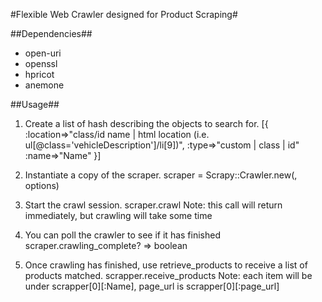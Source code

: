 #Flexible Web Crawler designed for Product Scraping#

##Dependencies##
* open-uri
* openssl
* hpricot
* anemone

##Usage##
1) Create a list of hash describing the objects to search for.
    [{
      :location=>"class/id name | html location (i.e. ul[@class='vehicleDescription']/li[9])",
      :type=>"custom | class | id"
      :name=>"Name"
    }]

2) Instantiate a copy of the scraper.
    scraper = Scrapy::Crawler.new(<website url>, options)

3) Start the crawl session.
    scraper.crawl
    Note: this call will return immediately, but crawling will take some time

4) You can poll the crawler to see if it has finished
    scraper.crawling_complete? => boolean

5) Once crawling has finished, use retrieve_products to receive a list of products matched.
    scrapper.receive_products
    Note: each item will be under scrapper[0][:Name], page_url is scrapper[0][:page_url]